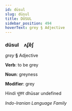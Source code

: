```yaml
---
id: düsul
slug: düsul
title: DÜSUL
sidebar_position: 494
hoverText: grey § Adjective
---
```


### düsul&emsp;<span kind="abugida">ʌʄɐ͊ʃ</span>

*grey* **§** Adjective

**Verb**: to be grey

**Noun**: greyness

**Modifier**: grey

Hindi धूसर dhūsar undefined

*Indo-Iranian Language Family*
